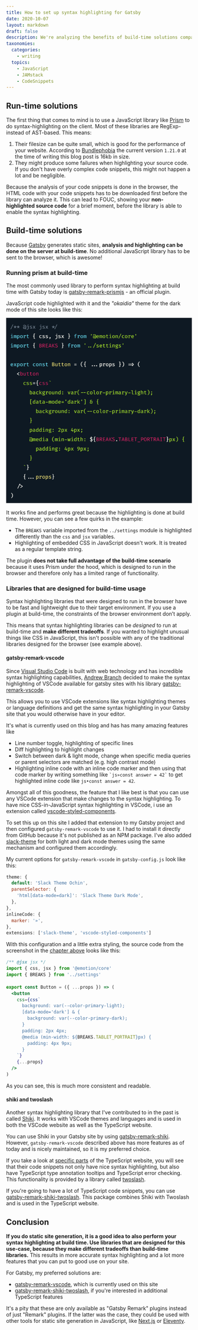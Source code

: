 ```yaml
---
title: How to set up syntax highlighting for Gatsby
date: 2020-10-07
layout: markdown
draft: false
description: We're analyzing the benefits of build-time solutions compared to run-time syntax highlighting libraries and showcase a list of the best Gatsby plugins for this purpose.
taxonomies:
  categories:
    - writing
  topics:
    - JavaScript
    - JAMstack
    - CodeSnippets
---
```


## Run-time solutions

The first thing that comes to mind is to use a JavaScript library like [Prism](https://prismjs.com/) to do syntax-highlighting on the client. Most of these libraries are RegExp- instead of AST-based. This means:

1. Their filesize can be quite small, which is good for the performance of your website. According to [Bundlephobia](https://bundlephobia.com/result?p=prismjs) the current version `1.21.0` at the time of writing this blog post is 16kb in size.
2. They might produce some failures when highlighting your source code. If you don't have overly complex code snippets, this might not happen a lot and be negligible.

Because the analysis of your code snippets is done in the browser, the HTML code with your code snippets has to be downloaded first before the library can analyze it. This can lead to FOUC, showing your **non-highlighted source code** for a brief moment, before the library is able to enable the syntax highlighting.

## Build-time solutions

Because [Gatsby](https://www.gatsbyjs.com/) generates static sites, **analysis and highlighting can be done on the server at build-time**. No additional JavaScript library has to be sent to the browser, which is awesome!

### Running prism at build-time

The most commonly used library to perform syntax highlighting at build time with Gatsby today is [gatsby-remark-prismjs](https://www.npmjs.com/package/gatsby-remark-prismjs) - an official plugin.

JavaScript code highlighted with it and the _"okaidia"_ theme for the dark mode of this site looks like this:

![Screenshot of JavaScript code highlighted with gatsby-remark-prismjs](./gatsby-remark-prismjs-screenshot.png)

It works fine and performs great because the highlighting is done at build time. However, you can see a few quirks in the example:

- The `BREAKS` variable imported from the `../settings` module is highlighted differently than the `css` and `jsx` variables.
- Highlighting of embedded CSS in JavaScript doesn't work. It is treated as a regular template string.

The plugin **does not take full advantage of the build-time scenario** because it uses Prism under the hood, which is designed to run in the browser and therefore only has a limited range of functionality.

### Libraries that are designed for build-time usage

Syntax highlighting libraries that were designed to run in the browser have to be fast and lightweight due to their target environment. If you use a plugin at build-time, the constraints of the browser environment don’t apply.

This means that syntax highlighting libraries can be _designed_ to run at build-time and **make different tradeoffs**. If you wanted to highlight unusual things like CSS in JavaScript, this isn't possible with any of the traditional libraries designed for the browser (see example above).

#### gatsby-remark-vscode

Since [Visual Studio Code](https://code.visualstudio.com/) is built with web technology and has incredible syntax highlighting capabilities, [Andrew Branch](https://blog.andrewbran.ch/) decided to make the syntax highlighting of VSCode available for gatsby sites with his library [gatsby-remark-vscode](https://www.npmjs.com/package/gatsby-remark-vscode).

This allows you to use VSCode extensions like syntax highlighting themes or language definitions and get the same syntax highlighting in your Gatsby site that you would otherwise have in your editor.

It's what is currently used on this blog and has has many amazing features like

- Line number toggle, highlighting of specific lines
- Diff highlighting to highlight changes
- Switch between dark & light mode, change when specific media queries or parent selectors are matched (e.g. high contrast mode)
- Highlighting inline code with an inline code marker and then using that code marker by writing something like `` `js»const answer = 42` `` to get highlighted inline code like `js•​const answer = 42`.

Amongst all of this goodness, the feature that I like best is that you can use any VSCode extension that make changes to the syntax highlighting. To have nice CSS-in-JavaScript syntax highlighting in VSCode, i use an extension called [vscode-styled-components](https://marketplace.visualstudio.com/items?itemName=jpoissonnier.vscode-styled-components).

To set this up on this site I added that extension to my Gatsby project and then configured `gatsby-remark-vscode` to use it. I had to install it directly from GitHub because it's not published as an NPM package. I've also added [slack-theme](https://marketplace.visualstudio.com/items?itemName=felipe-mendes.slack-theme) for both light and dark mode themes using the same mechanism and configured them accordingly.

My current options for `gatsby-remark-vscode` in `gatsby-config.js` look like this:

```js {numberLines}
theme: {
  default: 'Slack Theme Ochin',
  parentSelector: {
    'html[data-mode=dark]': 'Slack Theme Dark Mode',
  },
},
inlineCode: {
  marker: '»',
},
extensions: ['slack-theme', 'vscode-styled-components']
```

With this configuration and a little extra styling, the source code from the screenshot in the [chapter above](#running-prism-at-build-time) looks like this:

```jsx {numberLines}
/** @jsx jsx */
import { css, jsx } from '@emotion/core'
import { BREAKS } from '../settings'

export const Button = ({ ...props }) => (
  <button
    css={css`
      background: var(--color-primary-light);
      [data-mode='dark'] & {
        background: var(--color-primary-dark);
      }
      padding: 2px 4px;
      @media (min-width: ${BREAKS.TABLET_PORTRAIT}px) {
        padding: 4px 9px;
      }
    `}
    {...props}
  />
)
```

As you can see, this is much more consistent and readable.

#### shiki and twoslash

Another syntax highlighting library that I've contributed to in the past is called [Shiki](https://github.com/shikijs/shiki). It works with VSCode themes and languages and is used in both the VSCode website as well as the TypeScript website.

You can use Shiki in your Gatsby site by using [gatsby-remark-shiki](https://www.npmjs.com/package/gatsby-remark-shiki). However, `gatsby-remark-vscode` described above has more features as of today and is nicely maintained, so it is my preferred choice.

If you take a look at [specific parts](https://www.typescriptlang.org/docs/handbook/basic-types.html#tuple) of the TypeScript website, you will see that their code snippets not only have nice syntax highlighting, but also have TypeScript type annotation tooltips and TypeScript error checking. This functionality is provided by a library called [twoslash](https://www.npmjs.com/package/@typescript/twoslash).

If you're going to have a lot of TypeScript code snippets, you can use [gatsby-remark-shiki-twoslash](https://www.npmjs.com/package/gatsby-remark-shiki-twoslash). This package combines Shiki with Twoslash and is used in the TypeScript website.

## Conclusion

**If you do static site generation, it is a good idea to also perform your syntax highlighting at build time. Use libraries that are designed for this use-case, because they make different tradeoffs than build-time libraries.** This results in more accurate syntax highlighting and a lot more features that you can put to good use on your site.

For Gatsby, my preferred solutions are:

- [gatsby-remark-vscode](#gatsby-remark-vscode), which is currently used on this site
- [gatsby-remark-shiki-twoslash](#shiki-and-twoslash), if you're interested in additional TypeScript features

It's a pity that these are only available as "Gatsby Remark" plugins instead of just "Remark" plugins. If the latter was the case, they could be used with other tools for static site generation in JavaScript, like [Next.js](https://nextjs.org/) or [Eleventy](https://www.11ty.dev/).
